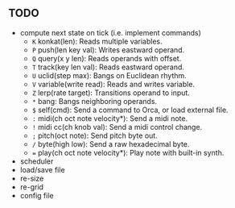 ## TODO

* compute next state on tick (i.e. implement commands)
  - `K` konkat(len): Reads multiple variables.
  - `P` push(len key val): Writes eastward operand.
  - `Q` query(x y len): Reads operands with offset.
  - `T` track(key len val): Reads eastward operand.
  - `U` uclid(step max): Bangs on Euclidean rhythm.
  - `V` variable(write read): Reads and writes variable.
  - `Z` lerp(rate target): Transitions operand to input.
  - `*` bang: Bangs neighboring operands.
  - `$` self(cmd): Send a command to Orca, or load external file.
  - `:` midi(ch oct note velocity*): Send a midi note.
  - `!` midi cc(ch knob val): Send a midi control change.
  - `;` pitch(oct note): Send pitch byte out.
  - `/` byte(high low): Send a raw hexadecimal byte.
  - `=` play(ch oct note velocity*): Play note with built-in synth.
* scheduler
* load/save file
* re-size
* re-grid
* config file
